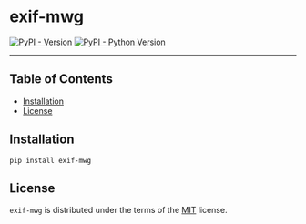 # exif-mwg

[![PyPI - Version](https://img.shields.io/pypi/v/exif-mwg.svg)](https://pypi.org/project/exif-mwg)
[![PyPI - Python Version](https://img.shields.io/pypi/pyversions/exif-mwg.svg)](https://pypi.org/project/exif-mwg)

-----

## Table of Contents

- [Installation](#installation)
- [License](#license)

## Installation

```console
pip install exif-mwg
```

## License

`exif-mwg` is distributed under the terms of the [MIT](https://spdx.org/licenses/MIT.html) license.
